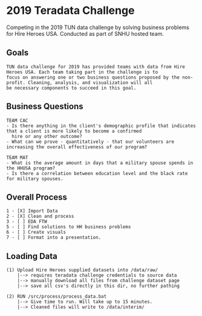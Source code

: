 # 2019 Teradata Challenge
Competing in the 2019 TUN data challenge by solving business problems for Hire Heroes USA. Conducted as part of SNHU hosted team.

## Goals
```
TUN data challenge for 2019 has provided teams with data from Hire Heroes USA. Each team taking part in the challenge is to
focus on answering one or two business questions proposed by the non-profit. Cleaning, analysis, and visualization will all
be necessary components to succeed in this goal.
```

## Business Questions
```
TEAM CAC
- Is there anything in the client's demographic profile that indicates that a client is more likely to become a confirmed 
  hire or any other outcome?
- What can we prove - quantitatively - that our volunteers are increasing the overall effectiveness of our program?

TEAM MAT
- What is the average amount in days that a military spouse spends in the HHUSA program?
- Is there a correlation between education level and the black rate for military spouses.
```

## Overall Process
 
```
1 - [X] Import Data
2 - [X] Clean and process 
3 - [ ] EDA FTW
5 - [ ] Find solutions to HH business problems
6 - [ ] Create visuals
7 - [ ] Format into a presentation.
```

## Loading Data
```
(1) Upload Hire Heroes supplied datasets into /data/raw/ 
	|--> requires teradata challenge credentials to source data
	|--> manually download all files from challenge dataset page
	|--> save all csv's directly in this dir, no further pathing

(2) RUN /src/process/process_data.bat
	|--> Give time to run. Will take up to 15 minutes.
	|--> Cleaned files will write to /data/interim/
```